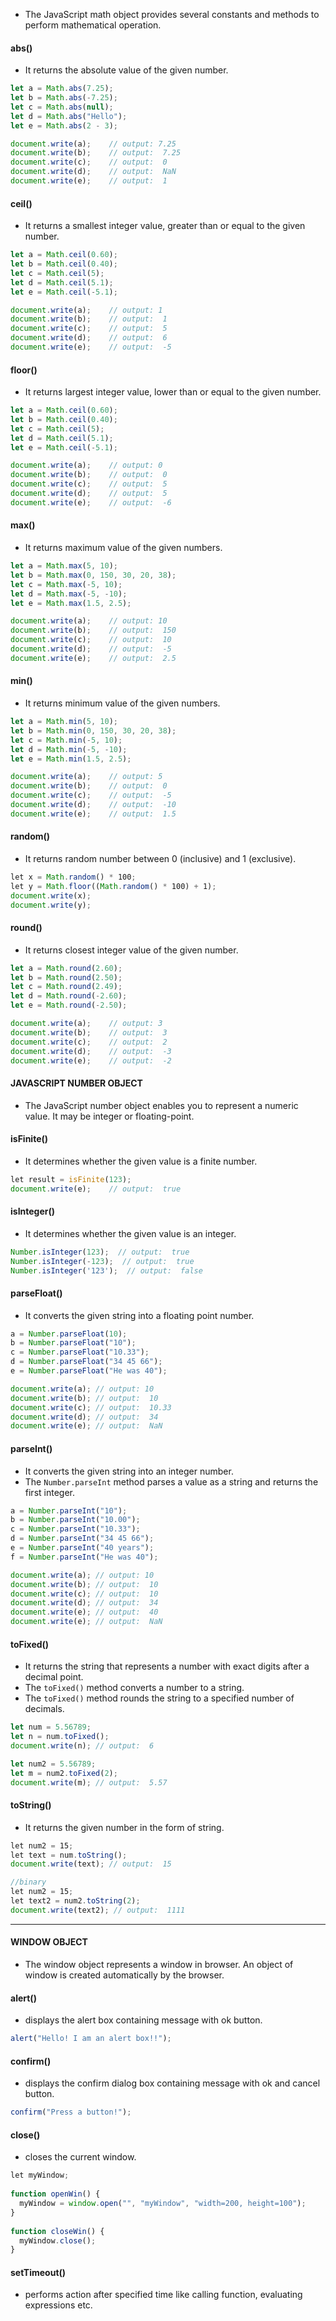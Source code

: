 * The JavaScript math object provides several constants and methods to perform mathematical operation.
#### abs() 
* It returns the absolute value of the given number. 
```js
let a = Math.abs(7.25);
let b = Math.abs(-7.25);
let c = Math.abs(null);
let d = Math.abs("Hello");
let e = Math.abs(2 - 3);

document.write(a);    // output: 7.25  
document.write(b);    // output:  7.25 
document.write(c);    // output:  0
document.write(d);    // output:  NaN
document.write(e);    // output:  1
```
#### ceil() 
* It returns a smallest integer value, greater than or equal to the given number. 
```js
let a = Math.ceil(0.60);
let b = Math.ceil(0.40);
let c = Math.ceil(5);
let d = Math.ceil(5.1);
let e = Math.ceil(-5.1);

document.write(a);    // output: 1 
document.write(b);    // output:  1 
document.write(c);    // output:  5
document.write(d);    // output:  6
document.write(e);    // output:  -5
```
#### floor()
* It returns largest integer value, lower than or equal to the given number. 
```js
let a = Math.ceil(0.60);
let b = Math.ceil(0.40);
let c = Math.ceil(5);
let d = Math.ceil(5.1);
let e = Math.ceil(-5.1);

document.write(a);    // output: 0
document.write(b);    // output:  0 
document.write(c);    // output:  5
document.write(d);    // output:  5
document.write(e);    // output:  -6
```
#### max() 
* It returns maximum value of the given numbers. 
```js
let a = Math.max(5, 10);
let b = Math.max(0, 150, 30, 20, 38);
let c = Math.max(-5, 10);
let d = Math.max(-5, -10);
let e = Math.max(1.5, 2.5);

document.write(a);    // output: 10
document.write(b);    // output:  150 
document.write(c);    // output:  10
document.write(d);    // output:  -5
document.write(e);    // output:  2.5
```
#### min() 
* It returns minimum value of the given numbers. 
```js
let a = Math.min(5, 10);
let b = Math.min(0, 150, 30, 20, 38);
let c = Math.min(-5, 10);
let d = Math.min(-5, -10);
let e = Math.min(1.5, 2.5);

document.write(a);    // output: 5
document.write(b);    // output:  0
document.write(c);    // output:  -5
document.write(d);    // output:  -10
document.write(e);    // output:  1.5
```
#### random() 
* It returns random number between 0 (inclusive) and 1 (exclusive). 
```js
let x = Math.random() * 100;
let y = Math.floor((Math.random() * 100) + 1);
document.write(x);    
document.write(y);   
```
#### round() 
* It returns closest integer value of the given number.
```js
let a = Math.round(2.60);
let b = Math.round(2.50);
let c = Math.round(2.49);
let d = Math.round(-2.60);
let e = Math.round(-2.50);

document.write(a);    // output: 3
document.write(b);    // output:  3
document.write(c);    // output:  2
document.write(d);    // output:  -3
document.write(e);    // output:  -2
```

#### JAVASCRIPT NUMBER OBJECT 
* The JavaScript number object enables you to represent a numeric value. It may be integer or floating-point. 
#### isFinite()
* It determines whether the given value is a finite number.
```js
let result = isFinite(123);
document.write(e);    // output:  true
```
#### isInteger() 
* It determines whether the given value is an integer.
```js
Number.isInteger(123);  // output:  true
Number.isInteger(-123);  // output:  true
Number.isInteger('123');  // output:  false
```
#### parseFloat() 
* It converts the given string into a floating point number. 
```js
a = Number.parseFloat(10);
b = Number.parseFloat("10");
c = Number.parseFloat("10.33");
d = Number.parseFloat("34 45 66");
e = Number.parseFloat("He was 40");

document.write(a); // output: 10
document.write(b); // output:  10
document.write(c); // output:  10.33
document.write(d); // output:  34
document.write(e); // output:  NaN
```
#### parseInt() 
* It converts the given string into an integer number. 
* The `Number.parseInt` method parses a value as a string and returns the first integer.
```js
a = Number.parseInt("10");  
b = Number.parseInt("10.00");  
c = Number.parseInt("10.33");  
d = Number.parseInt("34 45 66");   
e = Number.parseInt("40 years");  
f = Number.parseInt("He was 40");

document.write(a); // output: 10
document.write(b); // output:  10
document.write(c); // output:  10
document.write(d); // output:  34
document.write(e); // output:  40
document.write(e); // output:  NaN
```
#### toFixed() 
* It returns the string that represents a number with exact digits after a decimal point. 
* The `toFixed()` method converts a number to a string.
* The `toFixed()` method rounds the string to a specified number of decimals.
```js
let num = 5.56789;
let n = num.toFixed();
document.write(n); // output:  6

let num2 = 5.56789;
let m = num2.toFixed(2);
document.write(m); // output:  5.57
```
#### toString() 
* It returns the given number in the form of string. 
```js
let num2 = 15;  
let text = num.toString();
document.write(text); // output:  15

//binary
let num2 = 15;  
let text2 = num2.toString(2);
document.write(text2); // output:  1111
```

---
####  WINDOW OBJECT 
* The window object represents a window in browser. An object of window is created automatically by the browser.
#### alert() 
* displays the alert box containing message with ok button. 
```js
alert("Hello! I am an alert box!!");
```
#### confirm() 
* displays the confirm dialog box containing message with ok and cancel button. 
```js
confirm("Press a button!");
```

#### close() 
* closes the current window. 
```js
let myWindow;  
  
function openWin() {  
  myWindow = window.open("", "myWindow", "width=200, height=100");  
}  
  
function closeWin() {  
  myWindow.close();  
}
```
#### setTimeout() 
* performs action after specified time like calling function, evaluating expressions etc.
```js

```